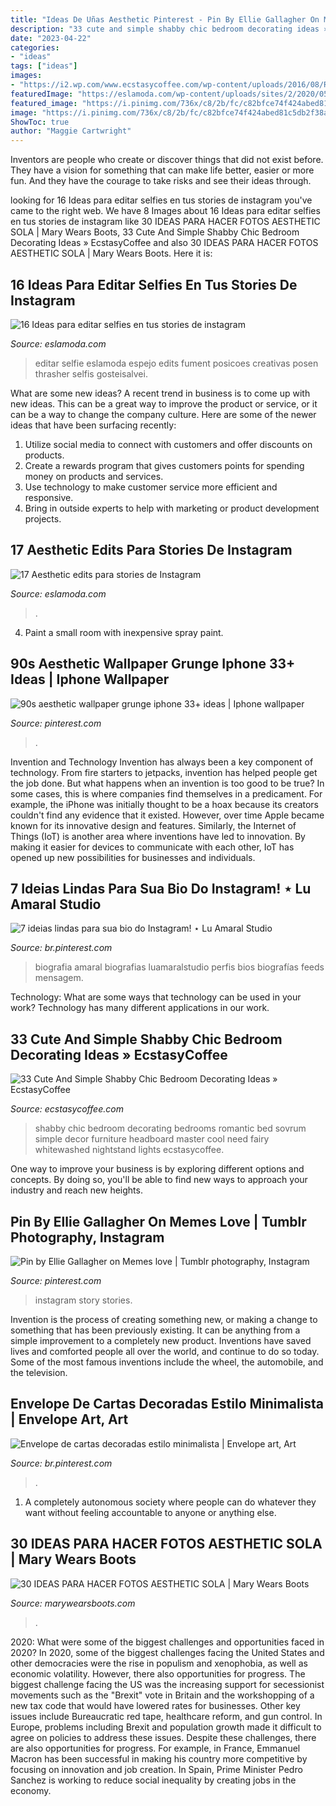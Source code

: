 ```yaml
---
title: "Ideas De Uñas Aesthetic Pinterest - Pin By Ellie Gallagher On Memes Love"
description: "33 cute and simple shabby chic bedroom decorating ideas » ecstasycoffee"
date: "2023-04-22"
categories:
- "ideas"
tags: ["ideas"]
images:
- "https://i2.wp.com/www.ecstasycoffee.com/wp-content/uploads/2016/08/Romantic-Shabby-Chic-Bedroom-With-Fairy-Lights-Over-Headboard-And-Whitewashed-Nightstand.jpg"
featuredImage: "https://eslamoda.com/wp-content/uploads/sites/2/2020/05/edits-para-instagram-12.jpg"
featured_image: "https://i.pinimg.com/736x/c8/2b/fc/c82bfce74f424abed81c5db2f38a8c6c.jpg"
image: "https://i.pinimg.com/736x/c8/2b/fc/c82bfce74f424abed81c5db2f38a8c6c.jpg"
ShowToc: true
author: "Maggie Cartwright"
---
```



Inventors are people who create or discover things that did not exist before. They have a vision for something that can make life better, easier or more fun. And they have the courage to take risks and see their ideas through.

	

		
looking for 16 Ideas para editar selfies en tus stories de instagram you've came to the right web. We have 8 Images about 16 Ideas para editar selfies en tus stories de instagram like 30 IDEAS PARA HACER FOTOS AESTHETIC SOLA | Mary Wears Boots, 33 Cute And Simple Shabby Chic Bedroom Decorating Ideas » EcstasyCoffee and also 30 IDEAS PARA HACER FOTOS AESTHETIC SOLA | Mary Wears Boots. Here it is:
		
    
## 16 Ideas Para Editar Selfies En Tus Stories De Instagram

<img loading=lazy src="https://eslamoda.com/wp-content/uploads/sites/2/2018/03/ideas-editar-fotos-snapchat.jpg" onerror="this.onerror=null;this.src='https://tse4.mm.bing.net/th?id=OIP.5uQ6zlx1h0jfERCe98JpngHaJ4&amp;pid=15.1';" alt="16 Ideas para editar selfies en tus stories de instagram">

_Source: eslamoda.com_

>editar selfie eslamoda espejo edits fument posicoes creativas posen thrasher selfis gosteisalvei. 

	

What are some new ideas?
A recent trend in business is to come up with new ideas. This can be a great way to improve the product or service, or it can be a way to change the company culture. Here are some of the newer ideas that have been surfacing recently: 
1. Utilize social media to connect with customers and offer discounts on products.
2. Create a rewards program that gives customers points for spending money on products and services. 
3. Use technology to make customer service more efficient and responsive. 
4. Bring in outside experts to help with marketing or product development projects.

    
## 17 Aesthetic Edits Para Stories De Instagram

<img loading=lazy src="https://eslamoda.com/wp-content/uploads/sites/2/2020/05/edits-para-instagram-12.jpg" onerror="this.onerror=null;this.src='https://tse3.mm.bing.net/th?id=OIP.3ppgz1y9q_QUQwBKe7U0rAHaNK&amp;pid=15.1';" alt="17 Aesthetic edits para stories de Instagram">

_Source: eslamoda.com_

>. 

	

4. Paint a small room with inexpensive spray paint.

    
## 90s Aesthetic Wallpaper Grunge Iphone 33+ Ideas | Iphone Wallpaper

<img loading=lazy src="https://i.pinimg.com/736x/2a/44/12/2a4412188f6e9af36a2d857c7258d954.jpg" onerror="this.onerror=null;this.src='https://tse4.mm.bing.net/th?id=OIP.LzKBFazb0oboo0HZZfNLfwAAAA&amp;pid=15.1';" alt="90s aesthetic wallpaper grunge iphone 33+ ideas | Iphone wallpaper">

_Source: pinterest.com_

>. 

	

Invention and Technology
Invention has always been a key component of technology. From fire starters to jetpacks, invention has helped people get the job done. But what happens when an invention is too good to be true? In some cases, this is where companies find themselves in a predicament. For example, the iPhone was initially thought to be a hoax because its creators couldn't find any evidence that it existed. However, over time Apple became known for its innovative design and features. Similarly, the Internet of Things (IoT) is another area where inventions have led to innovation. By making it easier for devices to communicate with each other, IoT has opened up new possibilities for businesses and individuals.

    
## 7 Ideias Lindas Para Sua Bio Do Instagram! ⋆ Lu Amaral Studio

<img loading=lazy src="https://i.pinimg.com/736x/14/21/5b/14215ba62e7bd78b4057eaa5b3c27bac.jpg" onerror="this.onerror=null;this.src='https://tse4.mm.bing.net/th?id=OIP.X4SSSwuTeh9HEj3GwSlJeAHaLH&amp;pid=15.1';" alt="7 ideias lindas para sua bio do Instagram! ⋆ Lu Amaral Studio">

_Source: br.pinterest.com_

>biografia amaral biografias luamaralstudio perfis bios biografías feeds mensagem. 

	

Technology: What are some ways that technology can be used in your work?
Technology has many different applications in our work.

    
## 33 Cute And Simple Shabby Chic Bedroom Decorating Ideas » EcstasyCoffee

<img loading=lazy src="https://i2.wp.com/www.ecstasycoffee.com/wp-content/uploads/2016/08/Romantic-Shabby-Chic-Bedroom-With-Fairy-Lights-Over-Headboard-And-Whitewashed-Nightstand.jpg" onerror="this.onerror=null;this.src='https://tse2.mm.bing.net/th?id=OIP.gZc-dYGaaEyKx_GjX-qc_gHaLP&amp;pid=15.1';" alt="33 Cute And Simple Shabby Chic Bedroom Decorating Ideas » EcstasyCoffee">

_Source: ecstasycoffee.com_

>shabby chic bedroom decorating bedrooms romantic bed sovrum simple decor furniture headboard master cool need fairy whitewashed nightstand lights ecstasycoffee. 

	

One way to improve your business is by exploring different options and concepts. By doing so, you'll be able to find new ways to approach your industry and reach new heights.

    
## Pin By Ellie Gallagher On Memes Love | Tumblr Photography, Instagram

<img loading=lazy src="https://i.pinimg.com/736x/72/7b/0a/727b0a6c70d2be85ed97a88e7c39fa1e.jpg" onerror="this.onerror=null;this.src='https://tse3.mm.bing.net/th?id=OIP.2Dtyr4h2zCgAgvJ-NRIJjgHaNK&amp;pid=15.1';" alt="Pin by Ellie Gallagher on Memes love | Tumblr photography, Instagram">

_Source: pinterest.com_

>instagram story stories. 

	

Invention is the process of creating something new, or making a change to something that has been previously existing. It can be anything from a simple improvement to a completely new product. Inventions have saved lives and comforted people all over the world, and continue to do so today. Some of the most famous inventions include the wheel, the automobile, and the television.

    
## Envelope De Cartas Decoradas Estilo Minimalista | Envelope Art, Art

<img loading=lazy src="https://i.pinimg.com/736x/c8/2b/fc/c82bfce74f424abed81c5db2f38a8c6c.jpg" onerror="this.onerror=null;this.src='https://tse1.mm.bing.net/th?id=OIP.ARVENO5YO4CtXln7cIcB7QHaJ3&amp;pid=15.1';" alt="Envelope de cartas decoradas estilo minimalista | Envelope art, Art">

_Source: br.pinterest.com_

>. 

	

1. A completely autonomous society where people can do whatever they want without feeling accountable to anyone or anything else. 

    
## 30 IDEAS PARA HACER FOTOS AESTHETIC SOLA | Mary Wears Boots

<img loading=lazy src="https://1.bp.blogspot.com/-T9KJtjH9E0s/X1u_D7_7VQI/AAAAAAAAOoM/DRSL0UbP4c4lBQKA45U02HhZsVdTzXhoQCNcBGAsYHQ/s1200/fotos%2Boriginales%2Baesthetic.jpg" onerror="this.onerror=null;this.src='https://tse4.mm.bing.net/th?id=OIP.7W_4qX8vzsaNQYNyTKtDawHaLH&amp;pid=15.1';" alt="30 IDEAS PARA HACER FOTOS AESTHETIC SOLA | Mary Wears Boots">

_Source: marywearsboots.com_

>. 

	

2020: What were some of the biggest challenges and opportunities faced in 2020?
In 2020, some of the biggest challenges facing the United States and other democracies were the rise in populism and xenophobia, as well as economic volatility. However, there also opportunities for progress. The biggest challenge facing the US was the increasing support for secessionist movements such as the "Brexit" vote in Britain and the workshopping of a new tax code that would have lowered rates for businesses. Other key issues include Bureaucratic red tape, healthcare reform, and gun control. In Europe, problems including Brexit and population growth made it difficult to agree on policies to address these issues. Despite these challenges, there are also opportunities for progress. For example, in France, Emmanuel Macron has been successful in making his country more competitive by focusing on innovation and job creation. In Spain, Prime Minister Pedro Sanchez is working to reduce social inequality by creating jobs in the economy.

